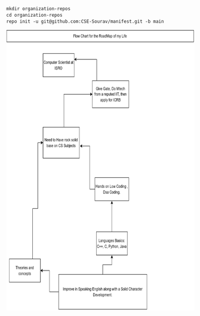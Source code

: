 ```diff
mkdir organization-repos 
cd organization-repos
repo init -u git@github.com:CSE-Sourav/manifest.git -b main
```
<p align="center">
  <img width="800" height="750" src="./roadmap.png">
</p>
